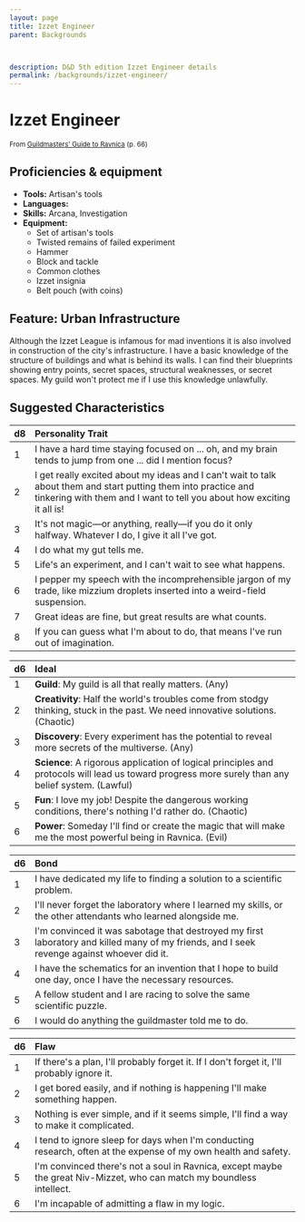 ```yaml
---
layout: page
title: Izzet Engineer
parent: Backgrounds



description: D&D 5th edition Izzet Engineer details
permalink: /backgrounds/izzet-engineer/
---
```

# Izzet Engineer

<small>From <a target="_blank" href="https://dnd.wizards.com/products/tabletop-games/rpg-products/guildmasters-guide-ravnica">Guildmasters' Guide to Ravnica</a> (p. 66)</small>

## Proficiencies & equipment

- **Tools:** Artisan's tools
- **Languages:** 
- **Skills:** Arcana, Investigation
- **Equipment:** 
  - Set of artisan's tools
  - Twisted remains of failed experiment
  - Hammer
  - Block and tackle
  - Common clothes
  - Izzet insignia
  - Belt pouch (with coins)

## Feature: Urban Infrastructure


Although the Izzet League is infamous for mad inventions it is also involved in construction of the city's infrastructure. I have a basic knowledge of the structure of buildings and what is behind its walls. I can find their blueprints showing entry points, secret spaces, structural weaknesses, or secret spaces. My guild won't protect me if I use this knowledge unlawfully.

## Suggested Characteristics


| d8 | Personality Trait |
|:----------------------------|:------------------|
| 1 | I have a hard time staying focused on ... oh, and my brain tends to jump from one ... did I mention focus? |
| 2 | I get really excited about my ideas and I can't wait to talk about them and start putting them into practice and tinkering with them and I want to tell you about how exciting it all is! |
| 3 | It's not magic—or anything, really—if you do it only halfway. Whatever I do, I give it all I've got. |
| 4 | I do what my gut tells me. |
| 5 | Life's an experiment, and I can't wait to see what happens. |
| 6 | I pepper my speech with the incomprehensible jargon of my trade, like mizzium droplets inserted into a weird-field suspension. |
| 7 | Great ideas are fine, but great results are what counts. |
| 8 | If you can guess what I'm about to do, that means I've run out of imagination. |

| d6 | Ideal |
|:----------------------------|:------|
| 1 | **Guild**: My guild is all that really matters. (Any) |
| 2 | **Creativity**: Half the world's troubles come from stodgy thinking, stuck in the past. We need innovative solutions. (Chaotic) |
| 3 | **Discovery**: Every experiment has the potential to reveal more secrets of the multiverse. (Any) |
| 4 | **Science**: A rigorous application of logical principles and protocols will lead us toward progress more surely than any belief system. (Lawful) |
| 5 | **Fun**: I love my job! Despite the dangerous working conditions, there's nothing I'd rather do. (Chaotic) |
| 6 | **Power**: Someday I'll find or create the magic that will make me the most powerful being in Ravnica. (Evil) |

| d6 | Bond |
|:----------------------------|:------------------|
| 1 | I have dedicated my life to finding a solution to a scientific problem. |
| 2 | I'll never forget the laboratory where I learned my skills, or the other attendants who learned alongside me. |
| 3 | I'm convinced it was sabotage that destroyed my first laboratory and killed many of my friends, and I seek revenge against whoever did it. |
| 4 | I have the schematics for an invention that I hope to build one day, once I have the necessary resources. |
| 5 | A fellow student and I are racing to solve the same scientific puzzle. |
| 6 | I would do anything the guildmaster told me to do. |

| d6 | Flaw |
|:----------------------------|:------------------|
| 1 | If there's a plan, I'll probably forget it. If I don't forget it, I'll probably ignore it. |
| 2 | I get bored easily, and if nothing is happening I'll make something happen. |
| 3 | Nothing is ever simple, and if it seems simple, I'll find a way to make it complicated. |
| 4 | I tend to ignore sleep for days when I'm conducting research, often at the expense of my own health and safety. |
| 5 | I'm convinced there's not a soul in Ravnica, except maybe the great Niv-Mizzet, who can match my boundless intellect. |
| 6 | I'm incapable of admitting a flaw in my logic. |